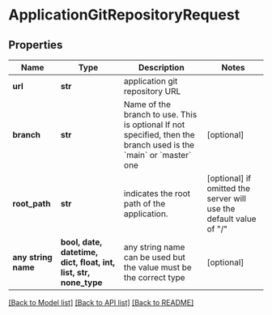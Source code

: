 # ApplicationGitRepositoryRequest


## Properties
Name | Type | Description | Notes
------------ | ------------- | ------------- | -------------
**url** | **str** | application git repository URL | 
**branch** | **str** | Name of the branch to use. This is optional If not specified, then the branch used is the &#x60;main&#x60; or &#x60;master&#x60; one  | [optional] 
**root_path** | **str** | indicates the root path of the application. | [optional]  if omitted the server will use the default value of "/"
**any string name** | **bool, date, datetime, dict, float, int, list, str, none_type** | any string name can be used but the value must be the correct type | [optional]

[[Back to Model list]](../README.md#documentation-for-models) [[Back to API list]](../README.md#documentation-for-api-endpoints) [[Back to README]](../README.md)


